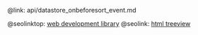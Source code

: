 @link: api/datastore_onbeforesort_event.md

@seolinktop: [web development library](https://webix.com)
@seolink: [html treeview](https://webix.com/widget/tree/)